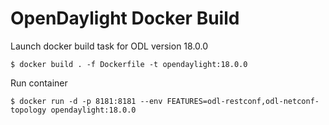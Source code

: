 # OpenDaylight Docker Build

Launch docker build task for ODL version 18.0.0

```
$ docker build . -f Dockerfile -t opendaylight:18.0.0
```

Run container

```
$ docker run -d -p 8181:8181 --env FEATURES=odl-restconf,odl-netconf-topology opendaylight:18.0.0
```
